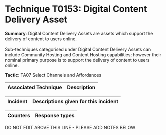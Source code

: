 # Technique T0153: Digital Content Delivery Asset

**Summary**: Digital Content Delivery Assets are assets which support the delivery of content to users online. <br><br>Sub-techniques categorised under Digital Content Delivery Assets can include Community Hosting and Content Hosting capabilities; however their nominal primary purpose is to support the delivery of content to users online.

**Tactic**: TA07 Select Channels and Affordances           


| Associated Technique | Description |
| --------- | ------------------------- |



| Incident | Descriptions given for this incident |
| -------- | -------------------- |



| Counters | Response types |
| -------- | -------------- |


DO NOT EDIT ABOVE THIS LINE - PLEASE ADD NOTES BELOW